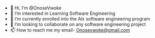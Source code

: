 - 👋 Hi, I’m @OnoseVwoke
- 👀 I’m interested in Learning Software Engineering
- 🌱 I’m currently enrolled into the Alx software engineering program
- 💞️ I’m looking to collaborate on any software engineering project
- 📫 How to reach me my email- Onosevwoke@gmail.com

<!---
OnoseVwoke/OnoseVwoke is a ✨ special ✨ repository because its `README.md` (this file) appears on your GitHub profile.
You can click the Preview link to take a look at your changes.
--->
